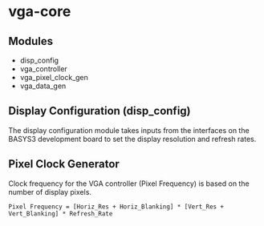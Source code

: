 # vga-core

## Modules
- disp_config
- vga_controller
- vga_pixel_clock_gen
- vga_data_gen

## Display Configuration (disp_config)
The display configuration module takes inputs from the interfaces on the BASYS3 development board to set the display resolution and refresh rates.

## Pixel Clock Generator
Clock frequency for the VGA controller (Pixel Frequency) is based on the number of display pixels.  
  
`Pixel Frequency = [Horiz_Res + Horiz_Blanking] * [Vert_Res + Vert_Blanking] * Refresh_Rate`

